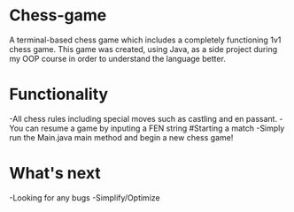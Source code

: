 # Chess-game
A terminal-based chess game which includes a completely functioning 1v1 chess game.
This game was created, using Java, as a side project during my OOP course in order to
understand the language better.
# Functionality
-All chess rules including special moves such as castling and en passant.
-You can resume a game by inputing a FEN string
#Starting a match
-Simply run the Main.java main method and begin a new chess game!
# What's next
-Looking for any bugs
-Simplify/Optimize
